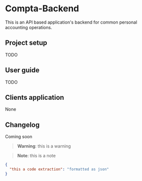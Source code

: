 # Compta-Backend
This is an API based application's backend for common personal accounting operations.

## Project setup
TODO

## User guide
TODO

## Clients application
None

## Changelog
Coming soon

> **Warning**: this is a warning<br>

> **Note**: this is a note

```json
{
  "this a code extraction": "formatted as json"
}
```
